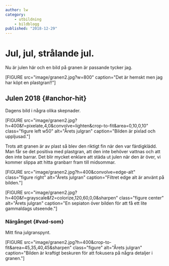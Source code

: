 ```yaml
---
author: lw
category:
    - utbildning
    - bildblogg
published: "2018-12-29"
---
```

Jul, jul, strålande jul.
==================================

Nu är julen här och en bild på granen är passande tycker jag.

[FIGURE src="image/granen2.jpg?w=800" caption="Det är hemskt men jag har köpt en plastgran!!"]

<!--more-->




Julen 2018 {#anchor-hit}
-----------------------------------

Dagens bild i några olika skepnader.

[FIGURE src="image/granen2.jpg?h=400&f=pixelate,4,0&convolve=lighten&crop-to-fit&area=0,10,0,10" class="figure left w50" alt="Årets julgran" caption="Bilden är pixlad och uppljusad."]

Trots att granen är av plast så blev den riktigt fin när den var färdigklädd. Man får se det positiva med plastgran, att den inte behöver vattnas och att den inte barrar. Det blir mycket enklare att städa ut julen när den är över, vi kommer slippa att hitta granbarr fram till midsommar.

[FIGURE src="image/granen2.jpg?h=400&convolve=edge-alt" class="figure right" alt="Årets julgran" caption="Filtret edge alt är använt på bilden."]


[FIGURE src="image/granen2.jpg?h=400&f=grayscale&f2=colorize,120,60,0,0&sharpen" class="figure center" alt="Årets julgran" caption="En sepiaton över bilden för att få ett lite gammaldags utseende."]

### Närgånget {#vad-som}

Mitt fina julgranspynt.

[FIGURE src="image/granen2.jpg?h=400&crop-to-fit&area=45,35,40,45&sharpen" class="figure" alt="Årets julgran" caption="Bilden är kraftigt beskuren för att fokusera på några detaljer i granen."]
